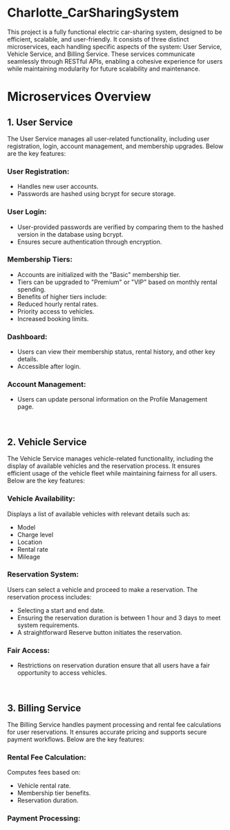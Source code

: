 # Charlotte_CarSharingSystem
This project is a fully functional electric car-sharing system, designed to be efficient, scalable, and user-friendly. It consists of three distinct microservices, each handling specific aspects of the system: User Service, Vehicle Service, and Billing Service. These services communicate seamlessly through RESTful APIs, enabling a cohesive experience for users while maintaining modularity for future scalability and maintenance.

# Microservices Overview
## 1. User Service
The User Service manages all user-related functionality, including user registration, login, account management, and membership upgrades. Below are the key features:

### User Registration:
- Handles new user accounts.
- Passwords are hashed using bcrypt for secure storage.

### User Login:
- User-provided passwords are verified by comparing them to the hashed version in the database using bcrypt.
- Ensures secure authentication through encryption.

### Membership Tiers:
- Accounts are initialized with the "Basic" membership tier.
- Tiers can be upgraded to "Premium" or "VIP" based on monthly rental spending.
- Benefits of higher tiers include:
- Reduced hourly rental rates.
- Priority access to vehicles.
- Increased booking limits.

### Dashboard:
- Users can view their membership status, rental history, and other key details.
- Accessible after login.

### Account Management:
- Users can update personal information on the Profile Management page.

<br>

## 2. Vehicle Service
The Vehicle Service manages vehicle-related functionality, including the display of available vehicles and the reservation process. It ensures efficient usage of the vehicle fleet while maintaining fairness for all users.  Below are the key features:

### Vehicle Availability:
Displays a list of available vehicles with relevant details such as:
- Model
- Charge level
- Location
- Rental rate
- Mileage

### Reservation System:
Users can select a vehicle and proceed to make a reservation. The reservation process includes:
- Selecting a start and end date.
- Ensuring the reservation duration is between 1 hour and 3 days to meet system requirements.
- A straightforward Reserve button initiates the reservation.

### Fair Access:
- Restrictions on reservation duration ensure that all users have a fair opportunity to access vehicles.

<br>

## 3. Billing Service
The Billing Service handles payment processing and rental fee calculations for user reservations. It ensures accurate pricing and supports secure payment workflows. Below are the key features:

### Rental Fee Calculation:
Computes fees based on:
- Vehicle rental rate.
- Membership tier benefits.
- Reservation duration.

### Payment Processing:


